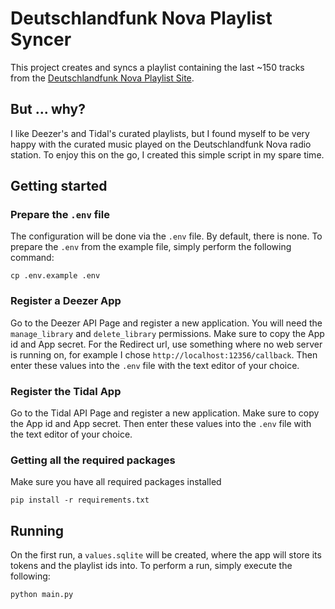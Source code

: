 # Deutschlandfunk Nova Playlist Syncer

This project creates and syncs a playlist containing the last ~150 tracks from
the [Deutschlandfunk Nova Playlist Site](https://www.deutschlandfunknova.de/playlist).

## But ... why?

I like Deezer's and Tidal's curated playlists, but I found myself to be very happy with the curated music played on the
Deutschlandfunk Nova radio station. To enjoy this on the go, I created this simple script in my spare time.

## Getting started

### Prepare the `.env` file

The configuration will be done via the `.env` file.
By default, there is none.
To prepare the `.env` from the example file, simply perform the following command:

```shell
cp .env.example .env
```

### Register a Deezer App

Go to the Deezer API Page and register a new application.
You will need the `manage_library` and `delete_library` permissions.
Make sure to copy the App id and App secret.
For the Redirect url, use something where no web server is running on, for example I
chose `http://localhost:12356/callback`.
Then enter these values into the `.env` file with the text editor of your choice.

### Register the Tidal App

Go to the Tidal API Page and register a new application.
Make sure to copy the App id and App secret.
Then enter these values into the `.env` file with the text editor of your choice.

### Getting all the required packages

Make sure you have all required packages installed

```shell
pip install -r requirements.txt
```

## Running

On the first run, a `values.sqlite` will be created, where the app will store its tokens and the playlist ids into.
To perform a run, simply execute the following:

```shell
python main.py
```